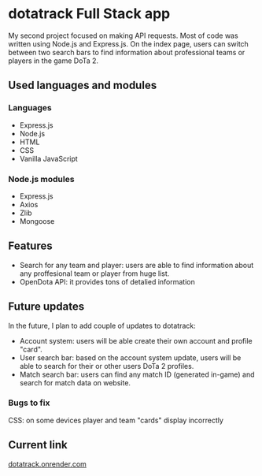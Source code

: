 # dotatrack Full Stack app
My second project focused on making API requests. Most of code was written using Node.js and Express.js.
On the index page, users can switch between two search bars to find information about professional teams or players in the game DoTa 2.

## Used languages and modules
### Languages
* Express.js
* Node.js
* HTML
* CSS
* Vanilla JavaScript
### Node.js modules
* Express.js
* Axios
* Zlib
* Mongoose

## Features
* Search for any team and player: users are able to find information about any proffesional team or player from huge list.
* OpenDota API: it provides tons of detalied information

## Future updates
In the future, I plan to add couple of updates to dotatrack:

* Account system: users will be able create their own account and profile "card".
* User search bar: based on the account system update, users will be able to search for their or other users DoTa 2 profiles.
* Match search bar: users can find any match ID (generated in-game) and search for match data on website.
### Bugs to fix
CSS: on some devices player and team "cards" display incorrectly

## Current link

[dotatrack.onrender.com](https://dotatrack.onrender.com)
